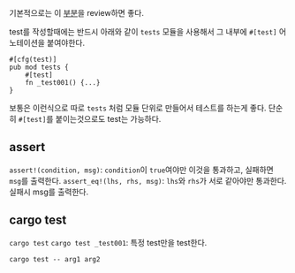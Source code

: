 기본적으로는 이 [부분](https://doc.rust-lang.org/beta/book/ch11-00-testing.html)을 review하면 좋다.

test를 작성할때에는 반드시 아래와 같이 `tests` 모듈을 사용해서 그 내부에 `#[test]` 어노테이션을 붙여야한다.
```
#[cfg(test)]
pub mod tests {
	#[test]
	fn _test001() {...}
}
```
보통은 이런식으로 따로 `tests` 처럼 모듈 단위로 만들어서 테스트를 하는게 좋다.
단순히 `#[test]`를 붙이는것으로도 test는 가능하다. 
## assert
`assert!(condition, msg)`: `condition`이 `true`여야만 이것을 통과하고, 실패하면 `msg`를 출력한다.
`assert_eq!(lhs, rhs, msg)`: `lhs`와 `rhs`가 서로 같아야만 통과한다. 실패시 msg를 출력한다.

## cargo test
`cargo test`
`cargo test _test001`: 특정 test만을 test한다.

`cargo test -- arg1 arg2`